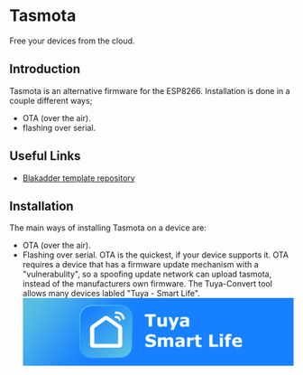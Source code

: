 # Tasmota

Free your devices from the cloud.
## Introduction
Tasmota is an alternative firmware for the ESP8266.
Installation is done in a couple different ways;
- OTA (over the air).
- flashing over serial.


## Useful Links

* [Blakadder template repository](https://templates.blakadder.com/index.html)

## Installation
The main ways of installing Tasmota on a device are:
- OTA (over the air).
- Flashing over serial.
OTA is the quickest, if your device supports it. OTA requires a device that has a firmware update mechanism with a "vulnerabulity", so a spoofing update network can upload tasmota, instead of the manufacturers own firmware.
The Tuya-Convert tool allows many devices labled "Tuya - Smart Life".
![Tuya Smart Life, logo, and title.](images/Tuya_Smart_Life.jpg)